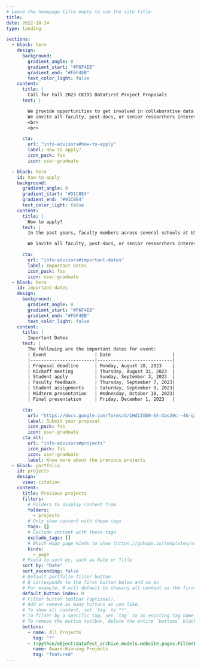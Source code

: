 ```yaml
---
# Leave the homepage title empty to use the site title
title:
date: 2022-10-24
type: landing

sections:
  - block: hero
    design:
      background:
        gradient_angle: 0
        gradient_start: "#F6F4EB"
        gradient_end: "#F6F4EB"
        text_color_light: false
    content:
      title: |
        Call for Fall 2023 CKIDS DataFirst Project Proposals
      text: |

        We provide opportunities to get involved in collaborative data science projects with other faculty and students across the university and with data science students in training.
        We invite all faculty, post-docs, or senior researchers interested in exploring new collaborations in data science to propose projects to the center for Fall 2023.
        <br>
        <br>

      cta:
        url: "info-advisors#how-to-apply"
        label: How to apply?
        icon_pack: fas
        icon: user-graduate

  - block: hero
    id: how-to-apply
    background:
      gradient_angle: 0
      gradient_start: "#91C8E4"
      gradient_end: "#91C8E4"
      text_color_light: false
    content:
      title: |
        How to apply?
      text: |
        In the past years, faculty members across several schools at USC have been collaborating through CKIDS to work on joint projects through DataFest events. In these events, faculty and senior researchers have been able to tackle new interdisciplinary topics, and engage students in data science, computer science and other disciplines to work together to formulate interesting problems and to define joint approaches to solve them.

        We invite all faculty, post-docs, or senior researchers interested in exploring new collaborations in data science to propose projects to the center for Fall 2023.

      cta:
        url: "info-advisors#important-dates"
        label: Important Dates
        icon_pack: fas
        icon: user-graduate
  - block: hero
    id: important-dates
    design:
      background:
        gradient_angle: 0
        gradient_start: "#F6F4EB"
        gradient_end: "#F6F4EB"
        text_color_light: false
    content:
      title: |
        Important Dates
      text: |
        The following are the important dates for event:
        | Event                  | Date                       |
        |------------------------|----------------------------|
        | Proposal deadline      | Monday, August 28, 2023    |
        | Kickoff meeting        | Thursday, August 31, 2023  |
        | Student apply          | Sunday, September 3, 2023  |
        | Faculty feedback       | Thursday, September 7, 2023|
        | Student assignments    | Saturday, September 9, 2023|
        | Midterm presentation   | Wednesday, October 18, 2023|
        | Final presentation     | Friday, December 1, 2023   |

      cta:
        url: "https://docs.google.com/forms/d/1Hd1IGD0-Sk-Xas20c--4G-q3koXzKcSlCNbVWLU0cKU"
        label: Submit your proposal
        icon_pack: fas
        icon: user-graduate
      cta_alt:
        url: "info-advisors#projects"
        icon_pack: fas
        icon: user-graduate
        label: Know more about the previous projects
  - block: portfolio
    id: projects
    design:
      view: citation
    content:
      title: Previous projects
      filters:
        # Folders to display content from
        folders:
          - projects
        # Only show content with these tags
        tags: []
        # Exclude content with these tags
        exclude_tags: []
        # Which Hugo page kinds to show (https://gohugo.io/templates/section-templates/#page-kinds)
        kinds:
          - page
      # Field to sort by, such as Date or Title
      sort_by: "Date"
      sort_ascending: false
      # Default portfolio filter button
      # 0 corresponds to the first button below and so on
      # For example, 0 will default to showing all content as the first button below shows content with *any* tag
      default_button_index: 0
      # Filter button toolbar (optional).
      # Add or remove as many buttons as you like.
      # To show all content, set `tag` to "*".
      # To filter by a specific tag, set `tag` to an existing tag name.
      # To remove the button toolbar, delete the entire `buttons` block.
      buttons:
        - name: All Projects
          tag: "*"
        - !!python/object:datafest_archive.models.website.pages.FilterButton
          name: Award-Winning Projects
          tag: "featured"
---
```

